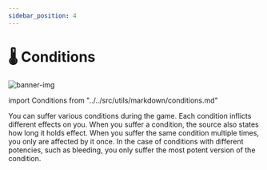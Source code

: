 ```yaml
---
sidebar_position: 4
---
```


# 🌡️ Conditions

![banner-img](/img/banner/conditions-banner.png)

import Conditions from "../../src/utils/markdown/conditions.md"

You can suffer various conditions during the game. Each condition inflicts different effects on you. When you suffer a condition, the source also states how long it holds effect. When you suffer the same condition multiple times, you only are affected by it once. In the case of conditions with different potencies, such as bleeding, you only suffer the most potent version of the condition.

<Conditions />
